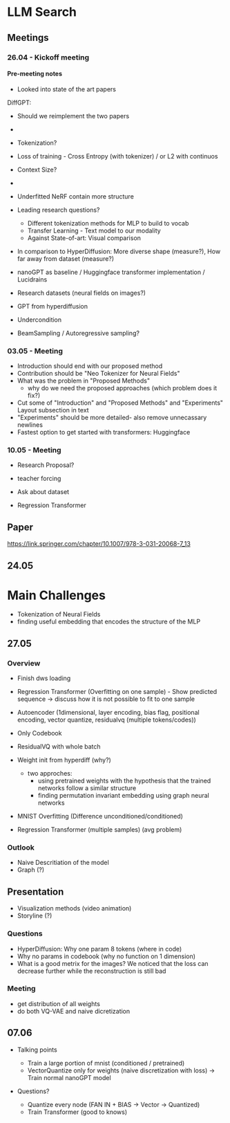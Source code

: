 # LLM Search

## Meetings

### 26.04 - Kickoff meeting
#### Pre-meeting notes
- Looked into state of the art papers

DiffGPT:
- Should we reimplement the two papers
- 

- Tokenization?
- Loss of training - Cross Entropy (with tokenizer) / or L2 with continuos
- Context Size?
- 
- Underfitted NeRF contain more structure

- Leading research questions? 
  - Different tokenization methods for MLP to build to vocab
  - Transfer Learning - Text model to our modality
  - Against State-of-art: Visual comparison
  
- In comparison to HyperDiffusion: More diverse shape (measure?), How far away from dataset (measure?)

- nanoGPT as baseline / Huggingface transformer implementation / Lucidrains

- Research datasets (neural fields on images?)
- GPT from hyperdiffusion
- Undercondition
- BeamSampling / Autoregressive sampling? 


### 03.05 - Meeting

- Introduction should end with our proposed method
- Contribution should be "Neo Tokenizer for Neural Fields"
- What was the problem in "Proposed Methods"
  - why do we need the proposed approaches (which problem does it fix?)
- Cut some of "Introduction" and "Proposed Methods" and "Experiments" Layout subsection in text
- "Experiments" should be more detailed- also remove unnecassary newlines
- Fastest option to get started with transformers: Huggingface

### 10.05 - Meeting

- Research Proposal?

- teacher forcing

- Ask about dataset
- Regression Transformer



## Paper

https://link.springer.com/chapter/10.1007/978-3-031-20068-7_13


## 24.05

# Main Challenges

- Tokenization of Neural Fields
- finding useful embedding that encodes the structure of the MLP 

## 27.05

### Overview

- Finish dws loading
- Regression Transformer (Overfitting on one sample) - Show predicted sequence
  -> discuss how it is not possible to fit to one sample
- Autoencoder (1dimensional, layer encoding, bias flag, positional encoding, vector quantize, residualvq (multiple tokens/codes))
- Only Codebook
- ResidualVQ with whole batch

- Weight init from hyperdiff (why?)
  - two approches:
    - using pretrained weights with the hypothesis that the trained networks follow a similar structure
    - finding permutation invariant embedding using graph neural networks

- MNIST Overfitting (Difference unconditioned/conditioned)

- Regression Transformer (multiple samples) (avg problem)

### Outlook

- Naive Descritiation of the model
- Graph (?)

## Presentation

- Visualization methods (video animation)
- Storyline (?)


### Questions

- HyperDiffusion: Why one param 8 tokens (where in code)
- Why no params in codebook (why no function on 1 dimension)
- What is a good metrix for the images? We noticed that the loss can decrease further while the reconstruction is still bad


### Meeting

- get distribution of all weights
- do both VQ-VAE and naive dicretization


## 07.06

- Talking points
  - Train a large portion of mnist (conditioned / pretrained)
  - VectorQuantize only for weights (naive discretization with loss)
  -> Train normal nanoGPT model

- Questions?
  - Quantize every node (FAN IN + BIAS -> Vector -> Quantized)
  - Train Transformer (good to knows)
